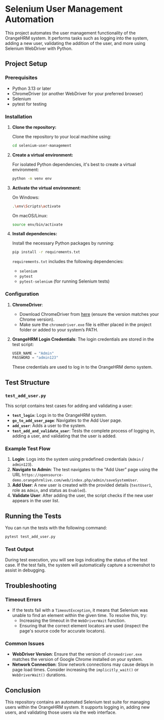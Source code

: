 
# Selenium User Management Automation

This project automates the user management functionality of the OrangeHRM system. It performs tasks such as logging into the system, adding a new user, validating the addition of the user, and more using Selenium WebDriver with Python.

## Project Setup

### Prerequisites

- Python 3.13 or later
- ChromeDriver (or another WebDriver for your preferred browser)
- Selenium
- pytest for testing

### Installation

1. **Clone the repository:**

   Clone the repository to your local machine using:
   ```bash
   cd selenium-user-management
   ```

2. **Create a virtual environment:**

   For isolated Python dependencies, it's best to create a virtual environment:
   ```bash
   python -m venv env
   ```

3. **Activate the virtual environment:**

   On Windows:
   ```bash
   .\env\Scripts\activate
   ```

   On macOS/Linux:
   ```bash
   source env/bin/activate
   ```

4. **Install dependencies:**

   Install the necessary Python packages by running:
   ```bash
   pip install -r requirements.txt
   ```

   `requirements.txt` includes the following dependencies:
   - `selenium`
   - `pytest`
   - `pytest-selenium` (for running Selenium tests)

### Configuration

1. **ChromeDriver**:
   - Download ChromeDriver from [here](https://sites.google.com/a/chromium.org/chromedriver/downloads) (ensure the version matches your Chrome version).
   - Make sure the `chromedriver.exe` file is either placed in the project folder or added to your system’s PATH.

2. **OrangeHRM Login Credentials**:
   The login credentials are stored in the test script:
   ```python
   USER_NAME = "Admin"
   PASSWORD = "admin123"
   ```

   These credentials are used to log in to the OrangeHRM demo system.

## Test Structure

### `test_add_user.py`

This script contains test cases for adding and validating a user:

- **`test_login`**: Logs in to the OrangeHRM system.
- **`go_to_add_user_page`**: Navigates to the Add User page.
- **`add_user`**: Adds a user to the system.
- **`test_add_and_validate_user`**: Tests the complete process of logging in, adding a user, and validating that the user is added.

### Example Test Flow

1. **Login**: Logs into the system using predefined credentials (`Admin` / `admin123`).
2. **Navigate to Admin**: The test navigates to the "Add User" page using the URL `https://opensource-demo.orangehrmlive.com/web/index.php/admin/saveSystemUser`.
3. **Add User**: A new user is created with the provided details (`testUser1`, role as `Admin`, and status as `Enabled`).
4. **Validate User**: After adding the user, the script checks if the new user appears in the user list.

## Running the Tests

You can run the tests with the following command:

```bash
pytest test_add_user.py
```

### Test Output

During test execution, you will see logs indicating the status of the test case. If the test fails, the system will automatically capture a screenshot to assist in debugging.

## Troubleshooting

### Timeout Errors

- If the tests fail with a `TimeoutException`, it means that Selenium was unable to find an element within the given time. To resolve this, try:
  - Increasing the timeout in the `WebDriverWait` function.
  - Ensuring that the correct element locators are used (inspect the page's source code for accurate locators).

### Common Issues

- **WebDriver Version**: Ensure that the version of `chromedriver.exe` matches the version of Google Chrome installed on your system.
- **Network Connection**: Slow network connections may cause delays in page load times. Consider increasing the `implicitly_wait()` or `WebDriverWait()` durations.

## Conclusion

This repository contains an automated Selenium test suite for managing users within the OrangeHRM system. It supports logging in, adding new users, and validating those users via the web interface.

